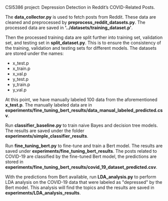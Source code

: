CSI5386 project: Depression Detection in Reddit’s COVID-Related Posts.

The **data_collector.py** is used to fetch posts from Reddit. These data are cleaned and preprocessed by **preprocess_reddit_datasets.py**. The processed data are saved in **'../datasets/training_dataset.p'**.

Then the processed training data are split further into training set, validation set, and testing set in **split_dataset.py**. This is to ensure the consistency of the training, validation and testing sets for different models. The datasets are stored under the names:
- x_test.p
- x_train.p
- x_val.p
- y_test.p
- y_train.p
- y_val.p

At this point, we have manually labeled 100 data from the aforementioned **x_test.p**. The manually labeled data are in **experiments/fine_tuning_bert_results/data_manual_labeled_predicted.csv**.

Run **classifier_baseline.py** to train naive Bayes and decision tree models. The results are saved under the folder **experiments/simple_classifier_results**.

Run **fine_tuning_bert.py** to fine-tune and train a Bert model. The results are saved under **experiments/fine_tuning_bert_results**. 
The posts related to COVID-19 are classified by the fine-tuned Bert model, the predictions are stored in **experiments/fine_tuning_bert_results/covid_19_dataset_predicted.csv**.

With the predictions from Bert available, run **LDA_analysis.py** to perform LDA analysis on the COVID-19 data that were labeled as "depressed" by the Bert model. This analysis will find the topics and the results are saved in **experiments/LDA_analysis_results**.

